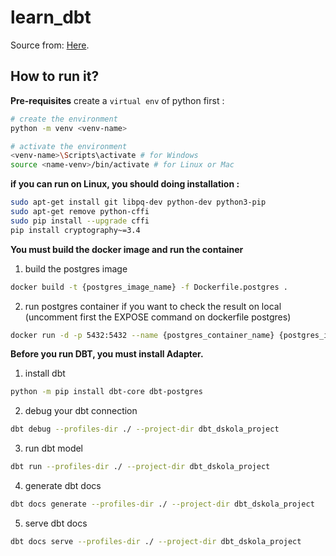 # learn_dbt
Source from: [Here](https://gitlab.com/farhansmg/learn_dbt.git).

## How to run it?
**Pre-requisites**
create a `virtual env` of python first :
```bash
# create the environment
python -m venv <venv-name>

# activate the environment
<venv-name>\Scripts\activate # for Windows
source <name-venv>/bin/activate # for Linux or Mac
```

**if you can run on Linux, you should doing installation :**
```bash
sudo apt-get install git libpq-dev python-dev python3-pip
sudo apt-get remove python-cffi
sudo pip install --upgrade cffi
pip install cryptography~=3.4
```

**You must build the docker image and run the container**
1. build the postgres image
```bash
docker build -t {postgres_image_name} -f Dockerfile.postgres .
```
2. run postgres container
if you want to check the result on local (uncomment first the EXPOSE command on dockerfile postgres)
```bash
docker run -d -p 5432:5432 --name {postgres_container_name} {postgres_image_name}
```

**Before you run DBT, you must install Adapter.**
1. install dbt
```bash
python -m pip install dbt-core dbt-postgres
```
2. debug your dbt connection
```bash
dbt debug --profiles-dir ./ --project-dir dbt_dskola_project
```
3. run dbt model
```bash
dbt run --profiles-dir ./ --project-dir dbt_dskola_project
```
4. generate dbt docs
```bash
dbt docs generate --profiles-dir ./ --project-dir dbt_dskola_project
```
5. serve dbt docs
```bash
dbt docs serve --profiles-dir ./ --project-dir dbt_dskola_project
```